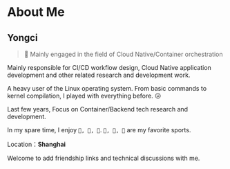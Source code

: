 # About Me

## Yongci

> 🚀 Mainly engaged in the field of Cloud Native/Container orchestration

Mainly responsible for CI/CD workflow design, Cloud Native application development and other related research and development work.

A heavy user of the Linux operating system.
From basic commands to kernel compilation, I played with everything before. 😖

Last few years, Focus on Container/Backend tech research and development.

In my spare time, I enjoy `🎣, 🍳, 🚴`.
`🏸️, 🎾, 🎱` are my favorite sports.


Location：**Shanghai**



Welcome to add friendship links and technical discussions with me.